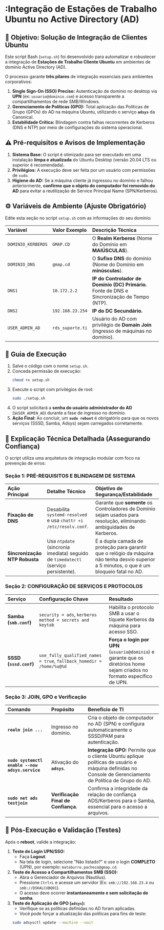 # :Integração de Estações de Trabalho Ubuntu no Active Directory (AD)

## 🎯 Objetivo: Solução de Integração de Clientes Ubuntu

Este script Bash (`setup.sh`) foi desenvolvido para automatizar e robustecer a integração de **Estações de Trabalho Cliente Ubuntu** em ambientes de domínio Active Directory (AD).

O processo garante **três pilares** de integração essenciais para ambientes corporativos:

1.  **Single Sign-On (SSO) Preciso:** Autenticação de domínio no desktop via **UPN** (ex: `usuario@dominio.com`) e acesso transparente a compartilhamentos de rede SMB/Windows.
2.  **Gerenciamento de Políticas (GPO):** Total aplicação das Políticas de Grupo (GPOs) do AD na máquina Ubuntu, utilizando o serviço **`adsys`** da Canonical.
3.  **Estabilidade Crítica:** Blindagem contra falhas recorrentes de Kerberos (DNS e NTP) por meio de configurações do sistema operacional.

## ⚠️ Pré-requisitos e Avisos de Implementação

1.  **Sistema Base:** O script é otimizado para ser executado em uma instalação **limpa e atualizada** do Ubuntu Desktop (versão 20.04 LTS ou superior é recomendada).
2.  **Privilégios:** A execução deve ser feita por um usuário com permissões de `sudo`.
3.  **Higiene do AD:** Se a máquina cliente já ingressou no domínio e falhou anteriormente, **confirme que o objeto do computador foi removido do AD** para evitar a reutilização de Service Principal Name (SPN/Kerberos).

## ⚙️ Variáveis de Ambiente (Ajuste Obrigatório)

Edite esta seção no script `setup.sh` com as informações do seu domínio:

| Variável | Valor Exemplo | Descrição Técnica |
| :--- | :--- | :--- |
| `DOMINIO_KERBEROS` | `GMAP.CD` | O **Realm Kerberos** (Nome do Domínio em **MAIÚSCULAS**). |
| `DOMINIO_DNS` | `gmap.cd` | O **Sufixo DNS** do domínio (Nome do Domínio em **minúsculas**). |
| `DNS1` | `10.172.2.2` | **IP do Controlador de Domínio (DC) Primário.** Fonte de DNS e Sincronização de Tempo (NTP). |
| `DNS2` | `192.168.23.254` | **IP do DC Secundário.** |
| `USER_ADMIN_AD` | `rds_suporte.ti` | Usuário do AD com privilégio de **Domain Join** (ingresso de máquinas no domínio). |

## 🚀 Guia de Execução

1.  Salve o código com o nome `setup.sh`.
2.  Conceda permissão de execução:
    ```bash
    chmod +x setup.sh
    ```
3.  Execute o script com privilégios de root:
    ```bash
    sudo ./setup.sh
    ```
4.  O script solicitará a **senha do usuário administrador do AD** (`$USER_ADMIN_AD`) durante a fase de ingresso no domínio.
5.  **Ação Final:** Ao concluir, um **`sudo reboot`** é obrigatório para que os novos serviços (SSSD, Samba, Adsys) sejam carregados corretamente.

## 🧠 Explicação Técnica Detalhada (Assegurando Confiança)

O script utiliza uma arquitetura de integração modular com foco na prevenção de erros:

### Seção 1: PRÉ-REQUISITOS E BLINDAGEM DE SISTEMA

| Ação Principal | Detalhe Técnico | Objetivo de Segurança/Estabilidade |
| :--- | :--- | :--- |
| **Fixação de DNS** | Desabilita `systemd-resolved` e usa `chattr +i /etc/resolv.conf`. | Garante que **somente** os Controladores de Domínio sejam usados para resolução, eliminando ambiguidades de Kerberos. |
| **Sincronização NTP Robusta** | Usa `ntpdate` (sincronia imediata) seguido de `timedatectl` (serviço persistente). | É a dupla camada de proteção para garantir que o relógio da máquina não tenha desvio superior a 5 minutos, o que é um bloqueio fatal no AD. |

### Seção 2: CONFIGURAÇÃO DE SERVIÇOS E PROTOCOLOS

| Serviço | Configuração Chave | Resultado |
| :--- | :--- | :--- |
| **Samba (`smb.conf`)** | `security = ads`, `kerberos method = secrets and keytab` | Habilita o protocolo SMB a usar o tíquete Kerberos da máquina para acesso SSO. |
| **SSSD (`sssd.conf`)** | `use_fully_qualified_names = true`, `fallback_homedir = /home/%u@%d` | **Força o login por UPN** (`usuario@dominio`) e garante que os diretórios home sejam criados no formato específico de UPN. |

### Seção 3: JOIN, GPO e Verificação

| Comando | Propósito | Benefício de TI |
| :--- | :--- | :--- |
| **`realm join ...`** | Ingresso no domínio. | Cria o objeto de computador no AD (SPN) e configura automaticamente o SSSD/PAM para autenticação. |
| **`sudo systemctl enable --now adsys.service`** | Ativação do **`adsys`**. | **Integração GPO:** Permite que o cliente Ubuntu aplique políticas de usuário e máquina definidas no Console de Gerenciamento de Política de Grupo do AD. |
| **`sudo net ads testjoin`** | **Verificação Final de Confiança.** | Confirma a integridade da relação de confiança ADS/Kerberos para o Samba, essencial para o acesso a arquivos. |

## 🧪 Pós-Execução e Validação (Testes)

Após o **reboot**, valide a integração:

1.  **Teste de Login UPN/SSO:**
    * Faça **Logout**.
    * Na tela de login, selecione "Não listado?" e use o login **COMPLETO** (UPN), por exemplo: `mataburro.pacheco@gmap.cd`.
2.  **Teste de Acesso a Compartilhamentos SMB (SSO):**
    * Abra o Gerenciador de Arquivos (Nautilus).
    * Pressione `Ctrl+L` e acesse um servidor (Ex: `smb://192.168.23.4` ou `smb://DSKALCUBQ01`).
    * O acesso deve ocorrer **instantaneamente e sem solicitação de senha**.
3.  **Teste de Aplicação de GPO (`adsys`):**
    * Verifique se as políticas definidas no AD foram aplicadas.
    * Você pode forçar a atualização das políticas para fins de teste:
    ```bash
    sudo adsysctl update --machine --wait
    ```